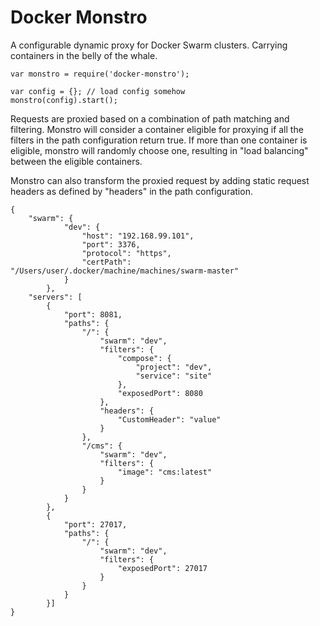 Docker Monstro
=======

A configurable dynamic proxy for Docker Swarm clusters. Carrying containers in the belly of the whale.

```
var monstro = require('docker-monstro');

var config = {}; // load config somehow
monstro(config).start();
```

Requests are proxied based on a combination of path matching and filtering. Monstro will consider a container eligible for proxying if all the filters in the path configuration return true. If more than one container is eligible, monstro will randomly choose one, resulting in "load balancing" between the eligible containers.

Monstro can also transform the proxied request by adding static request headers as defined by "headers" in the path configuration.

```Configuration
{
    "swarm": {
            "dev": {
                "host": "192.168.99.101",
                "port": 3376,
                "protocol": "https",
                "certPath": "/Users/user/.docker/machine/machines/swarm-master"
            }
        },
    "servers": [
        {
            "port": 8081,
            "paths": {
                "/": { 
                    "swarm": "dev",
                    "filters": {
                        "compose": {
                            "project": "dev",
                            "service": "site"
                        },
                        "exposedPort": 8080
                    },
                    "headers": {
                        "CustomHeader": "value"
                    }
                },
                "/cms": { 
                    "swarm": "dev",
                    "filters": {
                        "image": "cms:latest"
                    }
                }
            }
        },
        {
            "port": 27017,
            "paths": {
                "/": { 
                    "swarm": "dev",
                    "filters": {
                        "exposedPort": 27017
                    }
                }
            }
        }]
}
```
